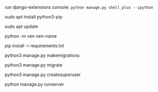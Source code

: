 run django-extensions console: 
`python manage.py shell_plus --ipython`

sudo apt install python3-pip

sudo apt update

python -m ven ven-name

pip install -r requirements.txt

python3 manage.py makemigrations

python3 manage.py migrate

python3 manage.py createsuperuser

python manage.py runserver 
